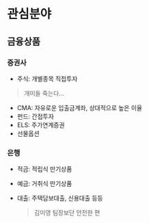 # 관심분야
 
## 금융상품

### 증권사
* 주식: 개별종목 직접투자  
>개미들 죽는다...

* CMA: 자유로운 입출금계좌, 상대적으로 높은 이율
* 펀드: 간접투자
* ELS: 주가연계증권
* 선물옵션 

### 은행
* 적금: 적립식 만기상품
* 예금: 거취식 만기상품
* 대출: 주택담보대출, 신용대출 등등

  > 김미영 팀장보단 안전한 편

